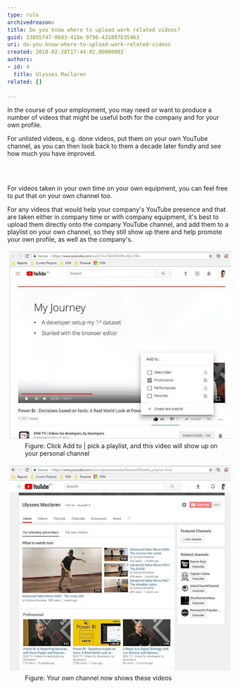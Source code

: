 ```yaml
---
type: rule
archivedreason: 
title: Do you know where to upload work related videos?
guid: 53885f47-00d3-418e-9796-431807b35463
uri: do-you-know-where-to-upload-work-related-videos
created: 2018-02-28T17:44:02.0000000Z
authors:
- id: 4
  title: Ulysses Maclaren
related: []

---
```



<p>In the course of your employment, you may need or want to produce a number of videos that might be useful both for the company and for your own profile.</p><p>For unlisted videos, e.g. done videos, put them on your own YouTube channel, as you can then look back to them a decade later fondly and see how much you have improved.​​<br></p>
<br><excerpt class='endintro'></excerpt><br>
<p>​For videos taken in your own time on your own equipment, you can feel free to put that on your own channel too.<br></p><p>For any videos that would help your company's YouTube presence and that are taken either in company time or with company equipment, it's best to upload them directly onto the company YouTube channel, and add them to a playlist on your own channel, so they still show up there and help promote your own profile, as well as the company's.<br></p><dl class="image"><dt><img src="youtube-playlist.jpg" alt="youtube-playlist.jpg" style="margin:5px;" /></dt><dd>Figure: Click Add to | pick a playlist, and this video will show up on your personal channel</dd></dl><dl class="image"><dt><img src="youtube-ownchannel.jpg" alt="youtube-ownchannel.jpg" style="margin:5px;" /></dt><dd>Figure: Your own channel now shows these videos​​​<br><br></dd></dl>


